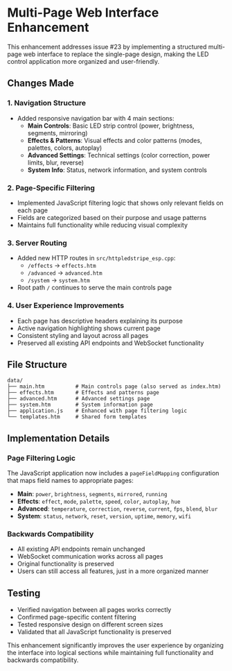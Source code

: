 # Multi-Page Web Interface Enhancement

This enhancement addresses issue #23 by implementing a structured multi-page web interface to replace the single-page design, making the LED control application more organized and user-friendly.

## Changes Made

### 1. Navigation Structure
- Added responsive navigation bar with 4 main sections:
  - **Main Controls**: Basic LED strip control (power, brightness, segments, mirroring)
  - **Effects & Patterns**: Visual effects and color patterns (modes, palettes, colors, autoplay)
  - **Advanced Settings**: Technical settings (color correction, power limits, blur, reverse)
  - **System Info**: Status, network information, and system controls

### 2. Page-Specific Filtering
- Implemented JavaScript filtering logic that shows only relevant fields on each page
- Fields are categorized based on their purpose and usage patterns
- Maintains full functionality while reducing visual complexity

### 3. Server Routing
- Added new HTTP routes in `src/httpledstripe_esp.cpp`:
  - `/effects` → `effects.htm`
  - `/advanced` → `advanced.htm` 
  - `/system` → `system.htm`
- Root path `/` continues to serve the main controls page

### 4. User Experience Improvements
- Each page has descriptive headers explaining its purpose
- Active navigation highlighting shows current page
- Consistent styling and layout across all pages
- Preserved all existing API endpoints and WebSocket functionality

## File Structure

```
data/
├── main.htm          # Main controls page (also served as index.htm)
├── effects.htm       # Effects and patterns page
├── advanced.htm      # Advanced settings page  
├── system.htm        # System information page
├── application.js    # Enhanced with page filtering logic
└── templates.htm     # Shared form templates
```

## Implementation Details

### Page Filtering Logic
The JavaScript application now includes a `pageFieldMapping` configuration that maps field names to appropriate pages:

- **Main**: `power`, `brightness`, `segments`, `mirrored`, `running`
- **Effects**: `effect`, `mode`, `palette`, `speed`, `color`, `autoplay`, `hue`
- **Advanced**: `temperature`, `correction`, `reverse`, `current`, `fps`, `blend`, `blur`
- **System**: `status`, `network`, `reset`, `version`, `uptime`, `memory`, `wifi`

### Backwards Compatibility
- All existing API endpoints remain unchanged
- WebSocket communication works across all pages
- Original functionality is preserved
- Users can still access all features, just in a more organized manner

## Testing
- Verified navigation between all pages works correctly
- Confirmed page-specific content filtering
- Tested responsive design on different screen sizes
- Validated that all JavaScript functionality is preserved

This enhancement significantly improves the user experience by organizing the interface into logical sections while maintaining full functionality and backwards compatibility.